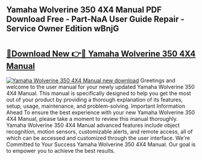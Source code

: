 ## Yamaha Wolverine 350 4X4 Manual PDF Download Free - Part-NaA User Guide Repair - Service Owner Edition wBnjG

# <h2><a href="http://bc67301.oget.top/?id=Yamaha+Wolverine+350+4X4+Manual">🔗Download New 👉🔴 Yamaha Wolverine 350 4X4 Manual</a></h2>

[![Yamaha Wolverine 350 4X4 Manual new download](https://i.imgur.com/5g1atiW.png)](http://bc67301.oget.top/?id=Yamaha+Wolverine+350+4X4+Manual)
Greetings and welcome to the user manual for your newly updated Yamaha Wolverine 350 4X4 Manual. This manual is specifically designed to help you get the most out of your product by providing a thorough explanation of its features, setup, usage, maintenance, and problem-solving. Important Information Ahead To ensure the best experience with your new Yamaha Wolverine 350 4X4 Manual, please take a moment to review this manual thoroughly. Yamaha Wolverine 350 4X4 Manual advanced features include object recognition, motion sensors, customizable alerts, and remote access, all of which can be accessed and customized through the user interface. We're Committed to Your Success Yamaha Wolverine 350 4X4 Manual. Our goal is to empower you to achieve the best results.
